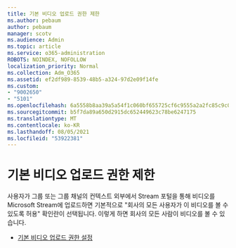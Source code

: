 ```yaml
---
title: 기본 비디오 업로드 권한 제한
ms.author: pebaum
author: pebaum
manager: scotv
ms.audience: Admin
ms.topic: article
ms.service: o365-administration
ROBOTS: NOINDEX, NOFOLLOW
localization_priority: Normal
ms.collection: Adm_O365
ms.assetid: ef2df989-8539-48b5-a324-97d2e09f14fe
ms.custom:
- "9002650"
- "5101"
ms.openlocfilehash: 6a5558b8aa39a5a54f1c060bf655725cf6c9555a2a2fc85c9c0b17ec4d27ed6f
ms.sourcegitcommit: b5f7da89a650d2915dc652449623c78be6247175
ms.translationtype: MT
ms.contentlocale: ko-KR
ms.lasthandoff: 08/05/2021
ms.locfileid: "53922381"
---
```

# <a name="restrict-default-video-upload-permissions"></a>기본 비디오 업로드 권한 제한

사용자가 그룹 또는 그룹 채널의 컨텍스트 외부에서 Stream 포털을 통해 비디오를 Microsoft Stream에 업로드하면 기본적으로 "회사의 모든 사용자가 이 비디오를 볼 수 있도록 허용" 확인란이 선택됩니다. 이렇게 하면 회사의 모든 사람이 비디오를 볼 수 있습니다.

- [기본 비디오 업로드 권한 설정](/stream/default-video-permissions)
